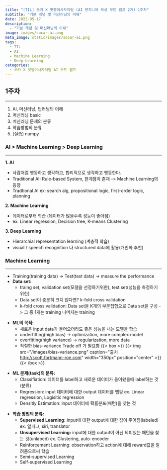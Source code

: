 ```yaml
---
title: "[TIL] 쏘카 X 멋쟁이사자처럼 (AI 엔지니어 육성 부트 캠프 2기) 1주차"
subtitle: "기본 개념 및 머신러닝의 이해"
date: 2022-05-17
description:
  - "기본 개념 및 머신러닝의 이해"
image: images/socar-ai.png
meta_image: static/images/socar-ai.png
tags:
  - TIL
  - AI
  - Machine Learning
  - Deep Learning
categories:
  - 쏘카 X 멋쟁이사자처럼 AI 부트 캠프
---
```


## 1주차
---

1. AI, 머신러닝, 딥러닝의 이해
2. 머신러닝 basic
3. 머신러닝 문제의 분류
4. 학습방법의 분류
5. (실습) numpy

### AI > Machine Learning > Deep Learning
---

**1. AI**
- 사람처럼 행동하고 생각하고, 합리적으로 생각하고 행동한다.
- Traditional AI: Rule-based System, 한계점이 존재 -> Machine Learning의 등장 
- Tradtional AI ex: search alg, propositional logic, first-order logic, planning
>
**2. Machine Learning**
- 데이터로부터 학습 (데이터가 많을수록 성능이 좋아짐)
- ex. Linear regression, Decision tree, K-means Clustering
>
**3. Deep Learning**
- Hierarchial representation learning (계층적 학습)
- visual / speech recognition 나 structured data에 활용(개인화 추천)

### Machine Learning 
---

- Training(training data) -> Test(test data) -> measure the performance
- **Data set:**
   - traing set, validation set(모델을 선정하기위한), test set(성능을 측정하기 위한)
   - Data set이 충분히 크지 않다면? k-fold cross validation
   - k-fold cross validation: Data set을 K개의 부분집합으로 Data set을 구성 -> 그 중 1개는 training 나머지는 training
>
- **ML의 목적:**
   - 새로운 input data가 들어오더라도 좋은 성능을 내는 모델을 학습
   - underfitting(high bias) -> optimization, more complex model
   - overfitting(high variance) -> regularization, more data
   - 적절한 bias-variance Trade off 가 필요함
   {{< box >}}
   {{< img src="/images/bias-variance.png" caption="출처 http://scott.fortmann-roe.com" width="350px" position="center" >}}
   {{< /box >}}
>
- **ML 문제(task)의 분류:**
   - Classifiation: 데이터를 label하고 새로운 데이터가 들어왔을때 label하는 것(분류)
   - Regression: input 데이터에 대한 output 데이터를 맵핑 ex. Linear regression, Logisitic regression
   - Densitiy Estimation: input 데이터에 확률분포(패턴)을 찾는 것
>
- **학습 방법의 분류:**
   - **Supervised Learning:** input에 대한 output에 대한 값이 주어짐(labeled) ex. 알파고, siri, translator
   - **Unsupervised Learning:** input에 대한 output이 아닌 의미있는 패턴을 찾는 것(unlabed) ex. Clustering, auto-encoder
   - Reinforcement Learning: observation하고 action에 대해 reward값을 알려줌으로써 학습
   - Semi-supervised Learning
   - Self-supervised Learning
